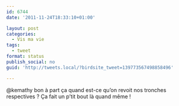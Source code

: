 ```yaml
---
id: 6744
date: '2011-11-24T18:33:10+01:00'

layout: post
categories:
  - Vis ma vie
tags:
  - tweet
format: status
publish_social: no
guid: 'http://tweets.local/?birdsite_tweet=139773567498858496'

---
```


@kemathy bon à part ça quand est-ce qu’on revoit nos tronches respectives ? Ça fait un p’tit bout là quand même !